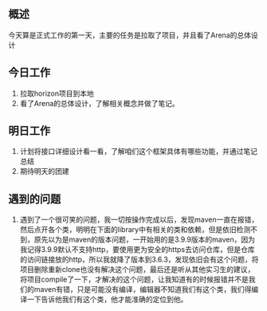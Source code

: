 ## 概述

今天算是正式工作的第一天，主要的任务是拉取了项目，并且看了Arena的总体设计

## 今日工作

1. 拉取horizon项目到本地
2. 看了Arena的总体设计，了解相关概念并做了笔记。

## 明日工作

1. 计划将接口详细设计看一看，了解咱们这个框架具体有哪些功能，并通过笔记总结
2. 期待明天的团建

## 遇到的问题

1. 遇到了一个很可笑的问题，我一切按操作完成以后，发现maven一直在报错，然后点开各个类，明明在下面的library中有相关的类和依赖，但是依旧检测不到，原先以为是maven的版本问题，一开始用的是3.9.9版本的maven，因为我记得3.9.9默认不支持http，要使用更为安全的https去访问仓库，但是仓库的访问链接放的http，所以我就降了版本到3.6.3，发现依旧会有这个问题，将项目删除重新clone也没有解决这个问题，最后还是听从其他实习生的建议，将项目compile了一下，才解决的这个问题，让我知道有的时候报错并不是我们的maven有错，只是可能没有编译，编辑器不知道我们有这个类，我们得编译一下告诉他我们有这个类，他才能准确的定位到他。
